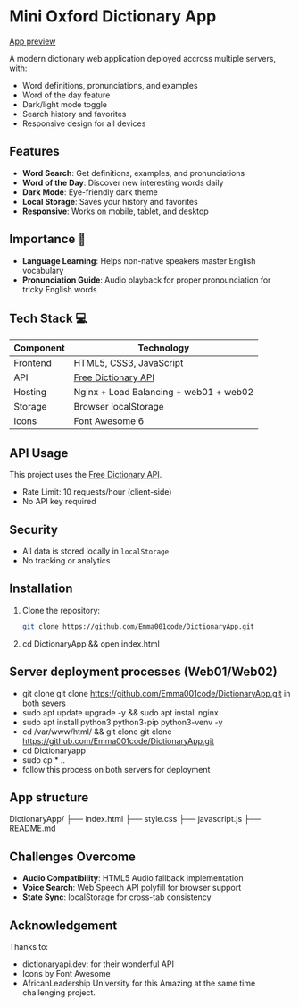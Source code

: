 # Mini Oxford Dictionary App 
[App preview](www.realemmanuel.tech)

A modern dictionary web application deployed accross multiple servers, with:
- Word definitions, pronunciations, and examples
- Word of the day feature
- Dark/light mode toggle
- Search history and favorites
- Responsive design for all devices

## Features
- **Word Search**: Get definitions, examples, and pronunciations
- **Word of the Day**: Discover new interesting words daily
- **Dark Mode**: Eye-friendly dark theme
- **Local Storage**: Saves your history and favorites
- **Responsive**: Works on mobile, tablet, and desktop

## Importance 🎯
- **Language Learning**: Helps non-native speakers master English vocabulary
- **Pronunciation Guide**: Audio playback for proper pronounciation for tricky English words

## Tech Stack 💻
| Component | Technology |
|-----------|------------|
| Frontend | HTML5, CSS3, JavaScript |
| API | [Free Dictionary API](https://dictionaryapi.dev/) |
| Hosting | Nginx + Load Balancing + web01 + web02 |
| Storage | Browser localStorage |
| Icons | Font Awesome 6 |
   

## API Usage
This project uses the [Free Dictionary API](https://dictionaryapi.dev/).
- Rate Limit: 10 requests/hour (client-side)
- No API key required  

## Security
- All data is stored locally in `localStorage`
- No tracking or analytics

## Installation
1. Clone the repository:
   ```bash
   git clone https://github.com/Emma001code/DictionaryApp.git  
2. cd DictionaryApp && open index.html

## Server deployment processes (Web01/Web02)
- git clone git clone https://github.com/Emma001code/DictionaryApp.git in both severs 
- sudo apt update upgrade -y  && sudo apt install nginx
- sudo apt install python3 python3-pip python3-venv -y
- cd /var/www/html/ && git clone git clone https://github.com/Emma001code/DictionaryApp.git
- cd Dictionaryapp
- sudo cp * ..
- follow this process on both servers for deployment  

## App structure
DictionaryApp/
├── index.html
├── style.css
├── javascript.js
├── README.md 

    
## Challenges Overcome
- **Audio Compatibility**: HTML5 Audio fallback implementation  
- **Voice Search**: Web Speech API polyfill for browser support  
- **State Sync**: localStorage for cross-tab consistency  

## Acknowledgement
Thanks to:
- dictionaryapi.dev: for their wonderful API 
- Icons by Font Awesome
- AfricanLeadership University for this Amazing at the same time challenging project.  


